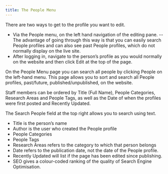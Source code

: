 ```yaml
---
title: The People Menu
---
```


There are two ways to get to the profile you want to edit.

- Via the People menu, on the left hand navigation of the editing pane. 
-- The advantage of going through this way is that you can easily search People profiles and can also see past People profiles, which do not normally display on the live site.
- After logging in, navigate to the person’s profile as you would normally on the website and then click Edit at the top of the page.

On the People Menu page you can search all people by clicking People on the left-hand menu. This page allows you to sort and search all People profiles, past/future, published/unpublished, on the website.	 	 	

Staff members can be ordered by Title (Full Name), People Categories, Research Areas and People Tags, as well as the Date of when the profiles were first posted and Recently Updated.

The Search People field at the top right allows you to search using text.

- Title is the person’s name
- Author is the user who created the People profile
- People Categories
- People Tags
- Research Areas refers to the category to which that person belongs
- Date refers to the publication date, not the date of the People profile.
- Recently Updated will list if the page has been edited since publishing.
- SEO gives a colour-coded ranking of the quality of Search Engine Optimisation.